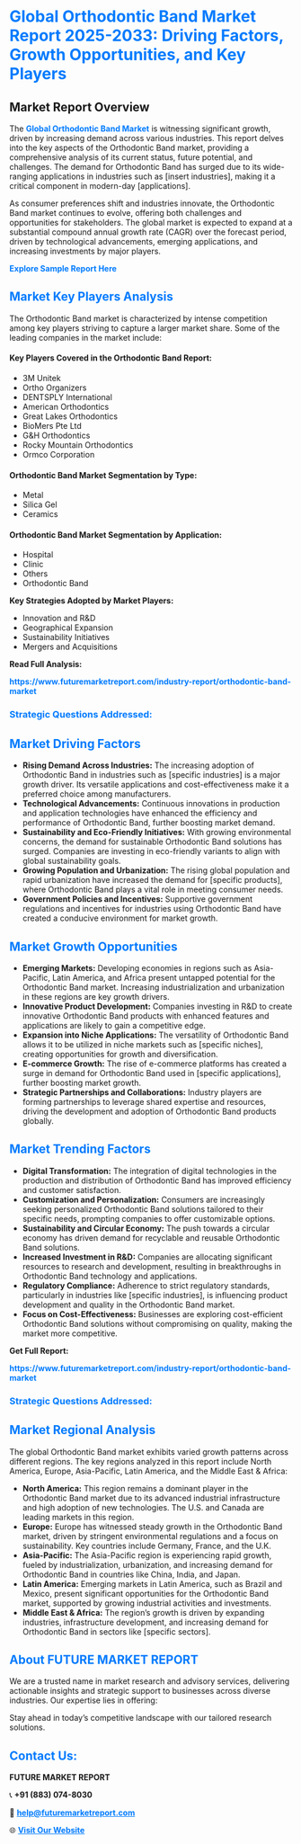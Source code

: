 <h1 style="color: #007BFF;">Global Orthodontic Band Market Report 2025-2033: Driving Factors, Growth Opportunities, and Key Players</h1>

<section id="overview">
<h2>Market Report Overview</h2>
<p>The <a href="https://www.futuremarketreport.com/industry-report/orthodontic-band-market" style="color: #007BFF; text-decoration: none;"><strong>Global Orthodontic Band Market</strong></a> is witnessing significant growth, driven by increasing demand across various industries. This report delves into the key aspects of the Orthodontic Band market, providing a comprehensive analysis of its current status, future potential, and challenges. The demand for Orthodontic Band has surged due to its wide-ranging applications in industries such as [insert industries], making it a critical component in modern-day [applications].</p>
<p>As consumer preferences shift and industries innovate, the Orthodontic Band market continues to evolve, offering both challenges and opportunities for stakeholders. The global market is expected to expand at a substantial compound annual growth rate (CAGR) over the forecast period, driven by technological advancements, emerging applications, and increasing investments by major players.</p>
</section>

<section id="overview">
<p><a href="https://www.futuremarketreport.com/request-sample/reportId=125013" style="color: #007BFF; text-decoration: none;"><strong>Explore Sample Report Here</strong></a></p>
</section>

<section id="key-players">
<h2 style="color: #007BFF;">Market Key Players Analysis</h2>
<p>The Orthodontic Band market is characterized by intense competition among key players striving to capture a larger market share. Some of the leading companies in the market include:</p>
<h4>Key Players Covered in the Orthodontic Band Report:</h4>
<ul><li>3M Unitek</li><li>Ortho Organizers</li><li>DENTSPLY International</li><li>American Orthodontics</li><li>Great Lakes Orthodontics</li><li>BioMers Pte Ltd</li><li>G&amp;H Orthodontics</li><li>Rocky Mountain Orthodontics</li><li>Ormco Corporation</li></ul>
<h4>Orthodontic Band Market Segmentation by Type:</h4>
<ul><li>Metal</li><li>Silica Gel</li><li>Ceramics</li></ul>

<h4>Orthodontic Band Market Segmentation by Application:</h4>
<ul><li>Hospital</li><li>Clinic</li><li>Others</li><li>Orthodontic Band</li></ul>
<p><strong>Key Strategies Adopted by Market Players:</strong></p>
<ul>
<li>Innovation and R&D</li>
<li>Geographical Expansion</li>
<li>Sustainability Initiatives</li>
<li>Mergers and Acquisitions</li>
</ul>
</section>

<section>
<p><strong>Read Full Analysis: </strong></p><a href="https://www.futuremarketreport.com/industry-report/orthodontic-band-market" style="color: #007BFF; text-decoration: none;"><strong>https://www.futuremarketreport.com/industry-report/orthodontic-band-market</strong></a>
<h3 style="color: #007BFF;">Strategic Questions Addressed:</h3>
</section>

<section id="driving-factors">
<h2 style="color: #007BFF;">Market Driving Factors</h2>
<ul>
<li><strong>Rising Demand Across Industries:</strong> The increasing adoption of Orthodontic Band in industries such as [specific industries] is a major growth driver. Its versatile applications and cost-effectiveness make it a preferred choice among manufacturers.</li>
<li><strong>Technological Advancements:</strong> Continuous innovations in production and application technologies have enhanced the efficiency and performance of Orthodontic Band, further boosting market demand.</li>
<li><strong>Sustainability and Eco-Friendly Initiatives:</strong> With growing environmental concerns, the demand for sustainable Orthodontic Band solutions has surged. Companies are investing in eco-friendly variants to align with global sustainability goals.</li>
<li><strong>Growing Population and Urbanization:</strong> The rising global population and rapid urbanization have increased the demand for [specific products], where Orthodontic Band plays a vital role in meeting consumer needs.</li>
<li><strong>Government Policies and Incentives:</strong> Supportive government regulations and incentives for industries using Orthodontic Band have created a conducive environment for market growth.</li>
</ul>
</section>

<section id="growth-opportunities">
<h2 style="color: #007BFF;">Market Growth Opportunities</h2>
<ul>
<li><strong>Emerging Markets:</strong> Developing economies in regions such as Asia-Pacific, Latin America, and Africa present untapped potential for the Orthodontic Band market. Increasing industrialization and urbanization in these regions are key growth drivers.</li>
<li><strong>Innovative Product Development:</strong> Companies investing in R&D to create innovative Orthodontic Band products with enhanced features and applications are likely to gain a competitive edge.</li>
<li><strong>Expansion into Niche Applications:</strong> The versatility of Orthodontic Band allows it to be utilized in niche markets such as [specific niches], creating opportunities for growth and diversification.</li>
<li><strong>E-commerce Growth:</strong> The rise of e-commerce platforms has created a surge in demand for Orthodontic Band used in [specific applications], further boosting market growth.</li>
<li><strong>Strategic Partnerships and Collaborations:</strong> Industry players are forming partnerships to leverage shared expertise and resources, driving the development and adoption of Orthodontic Band products globally.</li>
</ul>
</section>

<section id="trending-factors">
<h2 style="color: #007BFF;">Market Trending Factors</h2>
<ul>
<li><strong>Digital Transformation:</strong> The integration of digital technologies in the production and distribution of Orthodontic Band has improved efficiency and customer satisfaction.</li>
<li><strong>Customization and Personalization:</strong> Consumers are increasingly seeking personalized Orthodontic Band solutions tailored to their specific needs, prompting companies to offer customizable options.</li>
<li><strong>Sustainability and Circular Economy:</strong> The push towards a circular economy has driven demand for recyclable and reusable Orthodontic Band solutions.</li>
<li><strong>Increased Investment in R&D:</strong> Companies are allocating significant resources to research and development, resulting in breakthroughs in Orthodontic Band technology and applications.</li>
<li><strong>Regulatory Compliance:</strong> Adherence to strict regulatory standards, particularly in industries like [specific industries], is influencing product development and quality in the Orthodontic Band market.</li>
<li><strong>Focus on Cost-Effectiveness:</strong> Businesses are exploring cost-efficient Orthodontic Band solutions without compromising on quality, making the market more competitive.</li>
</ul>
</section>

<section>
<p><strong>Get Full Report: </strong></p><a href="https://www.futuremarketreport.com/industry-report/orthodontic-band-market" style="color: #007BFF; text-decoration: none;"><strong>https://www.futuremarketreport.com/industry-report/orthodontic-band-market</strong></a>
<h3 style="color: #007BFF;">Strategic Questions Addressed:</h3>
</section>


<section id="regional-analysis">
<h2 style="color: #007BFF;">Market Regional Analysis</h2>
<p>The global Orthodontic Band market exhibits varied growth patterns across different regions. The key regions analyzed in this report include North America, Europe, Asia-Pacific, Latin America, and the Middle East & Africa:</p>
<ul>
<li><strong>North America:</strong> This region remains a dominant player in the Orthodontic Band market due to its advanced industrial infrastructure and high adoption of new technologies. The U.S. and Canada are leading markets in this region.</li>
<li><strong>Europe:</strong> Europe has witnessed steady growth in the Orthodontic Band market, driven by stringent environmental regulations and a focus on sustainability. Key countries include Germany, France, and the U.K.</li>
<li><strong>Asia-Pacific:</strong> The Asia-Pacific region is experiencing rapid growth, fueled by industrialization, urbanization, and increasing demand for Orthodontic Band in countries like China, India, and Japan.</li>
<li><strong>Latin America:</strong> Emerging markets in Latin America, such as Brazil and Mexico, present significant opportunities for the Orthodontic Band market, supported by growing industrial activities and investments.</li>
<li><strong>Middle East & Africa:</strong> The region’s growth is driven by expanding industries, infrastructure development, and increasing demand for Orthodontic Band in sectors like [specific sectors].</li>
</ul>
</section>

<footer>
<h2 style="color: #007BFF;">About FUTURE MARKET REPORT</h2>
<p>We are a trusted name in market research and advisory services, delivering actionable insights and strategic support to businesses across diverse industries. Our expertise lies in offering:</p>

<p>Stay ahead in today’s competitive landscape with our tailored research solutions.</p>

<h2 style="color: #007BFF;">Contact Us:</h2>
<p><strong>FUTURE MARKET REPORT</strong></p>
<p>📞 <strong>+91 (883) 074-8030</strong></p>
<p>📧 <strong><a href="mailto:help@futuremarketreport.com" style="color: #007BFF;">help@futuremarketreport.com</a></strong></p>
<p>🌐 <strong><a href="https://www.futuremarketreport.com/" style="color: #007BFF;">Visit Our Website</a></strong></p>
</footer>